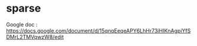 # sparse

Google doc : https://docs.google.com/document/d/15qnqEeqeAPY6LhHr73iHIKnAgpiYfSDMrL2TMVqwzW8/edit

